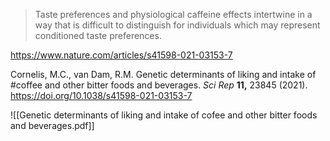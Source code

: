 > Taste preferences and physiological caffeine effects intertwine in a way that is difficult to distinguish for individuals which may represent conditioned taste preferences.

https://www.nature.com/articles/s41598-021-03153-7

Cornelis, M.C., van Dam, R.M. Genetic determinants of liking and intake of #coffee and other bitter foods and beverages. _Sci Rep_ **11,** 23845 (2021). https://doi.org/10.1038/s41598-021-03153-7

![[Genetic determinants of liking and intake of cofee and other bitter foods and beverages.pdf]]